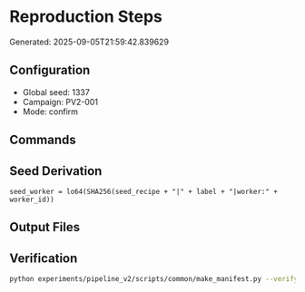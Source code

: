 # Reproduction Steps

Generated: 2025-09-05T21:59:42.839629

## Configuration
- Global seed: 1337
- Campaign: PV2-001
- Mode: confirm

## Commands

## Seed Derivation
```
seed_worker = lo64(SHA256(seed_recipe + "|" + label + "|worker:" + worker_id))
```

## Output Files

## Verification
```bash
python experiments/pipeline_v2/scripts/common/make_manifest.py --verify MANIFEST.sha256
```
